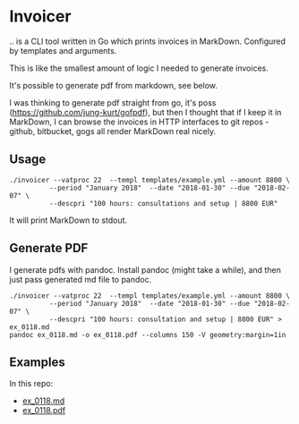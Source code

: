 # Invoicer

.. is a CLI tool written in Go which prints invoices in MarkDown. Configured by templates and arguments.

This is like the smallest amount of logic I needed to generate invoices.

It's possible to generate pdf from markdown, see below.

I was thinking to generate pdf straight from go, it's poss (https://github.com/jung-kurt/gofpdf), but
then I thought that if I keep it in MarkDown, I can browse the invoices in HTTP interfaces to git repos -
github, bitbucket, gogs all render MarkDown real nicely.


## Usage

```
./invoicer --vatproc 22  --templ templates/example.yml --amount 8800 \
          --period "January 2018"  --date "2018-01-30" --due "2018-02-07" \
          --descpri "100 hours: consultations and setup | 8800 EUR"
```

It will print MarkDown to stdout.

## Generate PDF

I generate pdfs with pandoc. Install pandoc (might take a while), and then
just pass generated md file to pandoc.

```
./invoicer --vatproc 22  --templ templates/example.yml --amount 8800 \
          --period "January 2018"  --date "2018-01-30" --due "2018-02-07" \
          --descpri "100 hours: consultation and setup | 8800 EUR" > ex_0118.md
pandoc ex_0118.md -o ex_0118.pdf --columns 150 -V geometry:margin=1in
```

## Examples

In this repo:

* [ex_0118.md](ex_0118.md)
* [ex_0118.pdf](ex_0118.pdf)
